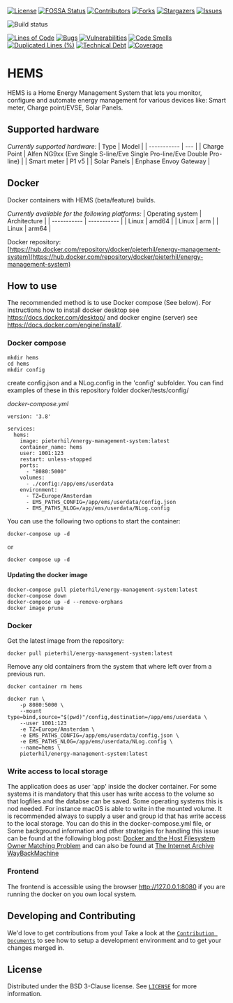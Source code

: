 <!-- PROJECT SHIELDS -->
<!--
*** https://www.markdownguide.org/basic-syntax/#reference-style-links
-->
[![License][license-shield]][license-url]
[![FOSSA Status][fossa-shield]][fossa-url]
[![Contributors][contributors-shield]][contributors-url]
[![Forks][forks-shield]][forks-url]
[![Stargazers][stars-shield]][stars-url]
[![Issues][issues-shield]][issues-url]

![Build status][build-shield]

[![Lines of Code](https://sonarcloud.io/api/project_badges/measure?project=pieterh_energy-management-system&metric=ncloc)](https://sonarcloud.io/dashboard?id=pieterh_energy-management-system)
[![Bugs](https://sonarcloud.io/api/project_badges/measure?project=pieterh_energy-management-system&metric=bugs)](https://sonarcloud.io/dashboard?id=pieterh_energy-management-system)
[![Vulnerabilities](https://sonarcloud.io/api/project_badges/measure?project=pieterh_energy-management-system&metric=vulnerabilities)](https://sonarcloud.io/dashboard?id=pieterh_energy-management-system)
[![Code Smells](https://sonarcloud.io/api/project_badges/measure?project=pieterh_energy-management-system&metric=code_smells)](https://sonarcloud.io/dashboard?id=pieterh_energy-management-system)
[![Duplicated Lines (%)](https://sonarcloud.io/api/project_badges/measure?project=pieterh_energy-management-system&metric=duplicated_lines_density)](https://sonarcloud.io/dashboard?id=pieterh_energy-management-system)
[![Technical Debt](https://sonarcloud.io/api/project_badges/measure?project=pieterh_energy-management-system&metric=sqale_index)](https://sonarcloud.io/dashboard?id=pieterh_energy-management-system)
[![Coverage](https://sonarcloud.io/api/project_badges/measure?project=pieterh_energy-management-system&metric=coverage)](https://sonarcloud.io/dashboard?id=pieterh_energy-management-system)

# HEMS
HEMS is a Home Energy Management System that lets you monitor, configure and automate energy management for various devices like: Smart meter, Charge point/EVSE, Solar Panels.

## Supported hardware

*Currently supported hardware:*
| Type | Model |
| ----------- | --- |
| Charge Point | Alfen NG9xx (Eve Single S-line/Eve Single Pro-line/Eve Double Pro-line) |
| Smart meter |  P1 v5 |
| Solar Panels | Enphase Envoy Gateway |

## Docker
Docker containers with  HEMS (beta/feature) builds.

*Currently available for the following platforms:*
| Operating system | Architecture |
| ----------- | ----------- |
| Linux | amd64 |
| Linux | arm |
| Linux | arm64 |

Docker repository: [https://hub.docker.com/repository/docker/pieterhil/energy-management-system](https://hub.docker.com/repository/docker/pieterhil/energy-management-system)


## How to use
The recommended method is to use Docker compose (See below). For instructions how to install docker desktop see https://docs.docker.com/desktop/ and  docker engine (server) see https://docs.docker.com/engine/install/.




### Docker compose
```
mkdir hems
cd hems
mkdir config
```

create config.json and a NLog.config in the 'config' subfolder. You can find examples of these in this repository folder docker/tests/config/


*docker-compose.yml*

```
version: '3.8'

services:
  hems:
    image: pieterhil/energy-management-system:latest
    container_name: hems
    user: 1001:123
    restart: unless-stopped
    ports:
      - "8080:5000"
    volumes:
      - ./config:/app/ems/userdata
    environment:
      - TZ=Europe/Amsterdam
      - EMS_PATHS_CONFIG=/app/ems/userdata/config.json
      - EMS_PATHS_NLOG=/app/ems/userdata/NLog.config
```

You can use the following two options to start the container:
```
docker-compose up -d
```
or
```
docker compose up -d
```

#### Updating the docker image
```
docker-compose pull pieterhil/energy-management-system:latest
docker-compose down
docker-compose up -d --remove-orphans
docker image prune
```

### Docker

Get the latest image from the repository:
```
docker pull pieterhil/energy-management-system:latest
```

Remove any old containers from the system that where left over from a previous run.
```
docker container rm hems
```

```
docker run \
    -p 8080:5000 \
    --mount type=bind,source="$(pwd)"/config,destination=/app/ems/userdata \
    --user 1001:123
    -e TZ=Europe/Amsterdam \
    -e EMS_PATHS_CONFIG=/app/ems/userdata/config.json \
    -e EMS_PATHS_NLOG=/app/ems/userdata/NLog.config \
    --name=hems \
    pieterhil/energy-management-system:latest
```

### Write access to local storage

The application does as user 'app' inside the docker container. For some systems it is mandatory that this user has write access to the volume so that logfiles and the databse can be saved. Some operating systems this is nod needed. For instance macOS is able to write in the mounted volume. It is recommended always to supply a user and group id that has write access to the local storage. You can do this in the docker-compose.yml file, or
Some background information and other strategies for handling this issue can be found at the following blog post:
[Docker and the Host Filesystem Owner Matching Problem](https://www.fullstaq.com/knowledge-hub/blogs/docker-and-the-host-filesystem-owner-matching-problem) and can also be found at 
[The Internet Archive WayBackMachine](https://web.archive.org/web/20221204121741/https://www.fullstaq.com/knowledge-hub/blogs/docker-and-the-host-filesystem-owner-matching-problem)

### Frontend
The frontend is accessible using the browser http://127.0.0.1:8080 if you are running the docker on you own local system.

## Developing and Contributing
We'd love to get contributions from you! Take a look at the
[`Contribution Documents`](https://github.com/pieterh/energy-management-system/blob/main/CONTRIBUTING.md) to see how to setup a development environment and to get your changes merged in.

<!-- LICENSE -->
## License

Distributed under the BSD 3-Clause license. See [`LICENSE`](https://github.com/pieterh/energy-management-system/blob/main/LICENSE.md) for more information.

<!-- MARKDOWN LINKS & IMAGES -->
<!-- https://www.markdownguide.org/basic-syntax/#reference-style-links -->
[contributors-shield]: https://img.shields.io/github/contributors/pieterh/energy-management-system.svg?style=flat-square
[contributors-url]: https://github.com/pieterh/energy-management-system/graphs/contributors
[forks-shield]: https://img.shields.io/github/forks/pieterh/energy-management-system.svg?style=flat-square
[forks-url]: https://github.com/pieterh/energy-management-system/network/members
[stars-shield]: https://img.shields.io/github/stars/pieterh/energy-management-system.svg?style=flat-square
[stars-url]: https://github.com/pieterh/energy-management-system/stargazers
[issues-shield]: https://img.shields.io/github/issues/pieterh/energy-management-system.svg?style=flat-square
[issues-url]: https://github.com/pieterh/energy-management-system/issues
[license-shield]: https://img.shields.io/github/license/pieterh/energy-management-system.svg?style=flat-square
[license-url]: https://github.com/pieterh/energy-management-system/blob/main/LICENSE.md
[fossa-shield]: https://app.fossa.com/api/projects/git%2Bgithub.com%2Fpieterh%2Fenergy-management-system.svg?type=shield
[fossa-url]: https://app.fossa.com/projects/git%2Bgithub.com%2Fpieterh%2Fenergy-management-system?ref=badge_shield
[build-shield]: https://github.com/pieterh/energy-management-system/actions/workflows/build.yml/badge.svg
